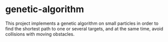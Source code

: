 # genetic-algorithm
This project implements a genetic algorithm on small particles in order to find the shortest path to one or several targets, and at the same time, avoid collisions with moving obstacles.
